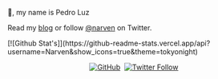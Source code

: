 👋️, my name is Pedro Luz

Read my [blog](https://pedromsluz.com) or follow [@narven](https://twitter.com/narven) on Twitter.

<p>
[![Github Stat's]](https://github-readme-stats.vercel.app/api?username=Narven&show_icons=true&theme=tokyonight)
</p>

<p align="center">
	<a href="https://github.com/narven"><img src="https://img.shields.io/github/followers/narven?label=narven&style=social" alt="GitHub"></a>&nbsp;
	<a href="https://twitter.com/narven"><img alt="Twitter Follow" src="https://img.shields.io/twitter/follow/narven?style=social"></a>
</p>
